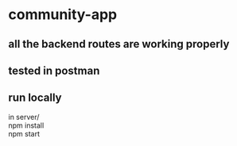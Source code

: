# community-app
## all the backend routes are working properly
## tested in postman

## run locally
in server/ <br />
npm install <br />
npm start <br />
